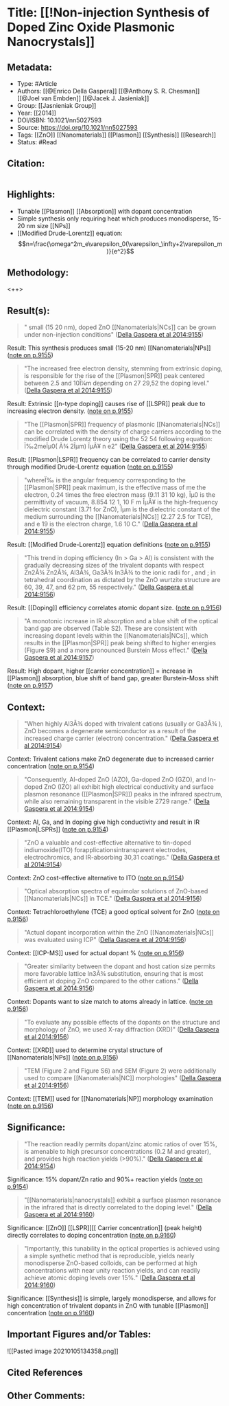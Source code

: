 # Title: [[!Non-injection Synthesis of Doped Zinc Oxide Plasmonic Nanocrystals]]
## Metadata:
- Type: #Article
- Authors:  [[@Enrico Della Gaspera]] [[@Anthony S. R. Chesman]] [[@Joel van Embden]] [[@Jacek J. Jasieniak]]
- Group: [[Jasnieniak Group]]
- Year: [[2014]]
- DOI/ISBN: 10.1021/nn5027593
- Source: https://doi.org/10.1021/nn5027593
- Tags: [[ZnO]] [[Nanomaterials]] [[Plasmon]] [[Synthesis]] [[Research]]
- Status: #Read


## Citation:
``` latex here 
```

## Highlights:

- Tunable [[Plasmon]] [[Absorption]] with dopant concentration
- Simple synthesis only requiring heat which produces monodisperse, 15-20 nm size [[NPs]]
- [[Modified Drude-Lorentz]] equation: $$n=\frac{\omega^2m_e\varepsilon_0(\varepsilon_\infty+2\varepsilon_m)}{e^2}$$

## Methodology:

<++>

## Result(s):

> " small (15 20 nm), doped ZnO [[Nanomaterials|NCs]] can be grown under non-injection conditions" ([Della Gaspera et al 2014:9155](zotero://open-pdf/library/items/VEBMSKWV?page=2))

Result: This synthesis produces small (15-20 nm) [[Nanomaterials|NPs]] ([note on p.9155](zotero://open-pdf/library/items/VEBMSKWV?page=2))

> "The increased free electron density, stemming from extrinsic doping, is responsible for the rise of the [[Plasmon|SPR]] peak centered between 2.5 and 10Î¼m depending on  27 29,52 the doping level." ([Della Gaspera et al 2014:9155](zotero://open-pdf/library/items/VEBMSKWV?page=2))

Result: Extrinsic [[n-type doping]] causes rise of [[LSPR]] peak due to increasing electron density. ([note on p.9155](zotero://open-pdf/library/items/VEBMSKWV?page=2))

> "The [[Plasmon|SPR]] frequency of plasmonic [[Nanomaterials|NCs]] can be correlated with the density of charge carriers according to the modified Drude Lorentz theory using the  52 54 following equation: Ï‰2meÎµ0( Ã¾ 2Îµm) ÎµÂ¥  n e2" ([Della Gaspera et al 2014:9155](zotero://open-pdf/library/items/VEBMSKWV?page=2))

Result: [[Plasmon|LSPR]] frequency can be correlated to carrier density through modified Drude-Lorentz equation ([note on p.9155](zotero://open-pdf/library/items/VEBMSKWV?page=2))

> "whereÏ‰ is the angular frequency corresponding to the [[Plasmon|SPR]] peak maximum, is the effective mass of me  the electron, 0.24 times the free electron mass (9.11  31  10 kg), Îµ0 is the permittivity of vacuum, 8.854   12 1, 10 F m ÎµÂ¥ is the high-frequency dielectric constant (3.71 for ZnO), Îµm is the dielectric constant of the  medium surrounding the [[Nanomaterials|NCs]] (2.27 2.5 for TCE), and e   19 is the electron charge, 1.6 10 C." ([Della Gaspera et al 2014:9155](zotero://open-pdf/library/items/VEBMSKWV?page=2))

Result: [[Modified Drude-Lorentz]] equation definitions ([note on p.9155](zotero://open-pdf/library/items/VEBMSKWV?page=2))

> "This trend in doping efficiency (In > Ga > Al) is consistent with the gradually decreasing sizes of the trivalent dopants with respect Zn2Ã¾ Zn2Ã¾, Al3Ã¾, Ga3Ã¾ In3Ã¾ to the ionic radii for   , and ; in tetrahedral coordination as dictated by the ZnO wurtzite structure are 60, 39, 47, and 62 pm, 55 respectively." ([Della Gaspera et al 2014:9156](zotero://open-pdf/library/items/VEBMSKWV?page=3))

Result: [[Doping]] efficiency correlates atomic dopant size.  ([note on p.9156](zotero://open-pdf/library/items/VEBMSKWV?page=3))

> "A monotonic increase in IR absorption and a blue shift of the optical band gap are observed (Table S2). These are consistent with increasing dopant levels within the [[Nanomaterials|NCs]], which results in the [[Plasmon|SPR]] peak being shifted to higher energies  (Figure S9) and a more pronounced Burstein Moss effect." ([Della Gaspera et al 2014:9157](zotero://open-pdf/library/items/VEBMSKWV?page=4))

Result: High dopant, higher [[carrier concentration]] = increase in [[Plasmon]] absorption, blue shift of band gap, greater Burstein-Moss shift ([note on p.9157](zotero://open-pdf/library/items/VEBMSKWV?page=4))


## Context:
> "When highly Al3Ã¾ doped with trivalent cations (usually or Ga3Ã¾ ), ZnO becomes a degenerate semiconductor as a result of the increased charge carrier (electron) concentration." ([Della Gaspera et al 2014:9154](zotero://open-pdf/library/items/VEBMSKWV?page=1))

Context: Trivalent cations make ZnO degenerate due to increased carrier concentration ([note on p.9154](zotero://open-pdf/library/items/VEBMSKWV?page=1))

> "Consequently, Al-doped ZnO (AZO), Ga-doped ZnO (GZO), and In-doped ZnO (IZO) all exhibit high electrical conductivity and surface plasmon resonance ([[Plasmon|SPR]]) peaks in the infrared spectrum, while also remaining transparent in the visible  2729 range." ([Della Gaspera et al 2014:9154](zotero://open-pdf/library/items/VEBMSKWV?page=1))

Context: Al, Ga, and In doping give high conductivity and result in IR [[Plasmon|LSPRs]] ([note on p.9154](zotero://open-pdf/library/items/VEBMSKWV?page=1))

> "ZnO a valuable and cost-effective alternative to tin-doped indiumoxide(ITO) forapplicationsintransparent electrodes, electrochromics, and IR-absorbing 30,31 coatings." ([Della Gaspera et al 2014:9154](zotero://open-pdf/library/items/VEBMSKWV?page=1))

Context: ZnO cost-effective alternative to ITO ([note on p.9154](zotero://open-pdf/library/items/VEBMSKWV?page=1))

> "Optical absorption spectra of equimolar solutions of ZnO-based [[Nanomaterials|NCs]] in TCE." ([Della Gaspera et al 2014:9156](zotero://open-pdf/library/items/VEBMSKWV?page=3))

Context: Tetrachloroethylene (TCE) a good optical solvent for ZnO ([note on p.9156](zotero://open-pdf/library/items/VEBMSKWV?page=3))

> "Actual dopant incorporation within the ZnO [[Nanomaterials|NCs]] was evaluated using ICP" ([Della Gaspera et al 2014:9156](zotero://open-pdf/library/items/VEBMSKWV?page=3))

Context: [[ICP-MS]] used for actual dopant % ([note on p.9156](zotero://open-pdf/library/items/VEBMSKWV?page=3))

> "Greater similarity between the dopant and host cation size permits more favorable lattice In3Ã¾ substitution, ensuring that is most efficient at doping ZnO compared to the other cations." ([Della Gaspera et al 2014:9156](zotero://open-pdf/library/items/VEBMSKWV?page=3))

Context: Dopants want to size match to atoms already in lattice. ([note on p.9156](zotero://open-pdf/library/items/VEBMSKWV?page=3))

> "To evaluate any possible effects of the dopants on the structure and morphology of ZnO, we used X-ray diffraction (XRD)" ([Della Gaspera et al 2014:9156](zotero://open-pdf/library/items/VEBMSKWV?page=3))

Context: [[XRD]] used to determine crystal structure of [[Nanomaterials|NPs]] ([note on p.9156](zotero://open-pdf/library/items/VEBMSKWV?page=3))

> "TEM (Figure 2 and Figure S6) and SEM (Figure 2) were additionally used to compare [[Nanomaterials|NC]] morphologies" ([Della Gaspera et al 2014:9156](zotero://open-pdf/library/items/VEBMSKWV?page=3))

Context: [[TEM]] used for [[Nanomaterials|NP]] morphology examination ([note on p.9156](zotero://open-pdf/library/items/VEBMSKWV?page=3))

## Significance:

> "The reaction readily permits dopant/zinc atomic ratios of over 15%, is amenable to high precursor concentrations (0.2 M and greater), and provides high reaction yields (>90%)." ([Della Gaspera et al 2014:9154](zotero://open-pdf/library/items/VEBMSKWV?page=1))

Significance: 15% dopant/Zn ratio and 90%+ reaction yields ([note on p.9154](zotero://open-pdf/library/items/VEBMSKWV?page=1))

> "[[Nanomaterials|nanocrystals]] exhibit a surface plasmon resonance in the infrared that is directly correlated to the doping level." ([Della Gaspera et al 2014:9160](zotero://open-pdf/library/items/VEBMSKWV?page=7))

Significance: [[ZnO]] [[LSPR]][[ Carrier concentration]] (peak height) directly correlates to doping concentration ([note on p.9160](zotero://open-pdf/library/items/VEBMSKWV?page=7))

> "Importantly, this tunability in the optical properties is achieved using a simple synthetic method that is reproducible, yields nearly monodisperse ZnO-based colloids, can be performed at high concentrations with near unity reaction yields, and can readily achieve atomic doping levels over 15%." ([Della Gaspera et al 2014:9160](zotero://open-pdf/library/items/VEBMSKWV?page=7))

Significance: [[Synthesis]] is simple, largely monodisperse, and allows for high concentration of trivalent dopants in ZnO with tunable [[Plasmon]] concentration ([note on p.9160](zotero://open-pdf/library/items/VEBMSKWV?page=7))

## Important Figures and/or Tables:

![[Pasted image 20210105134358.png]]

## Cited References 

## Other Comments:








